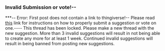 ### Invalid Submission or vote!--
***--
Error: First post does not contain a link to thingiverse!--
Please read [this](https://www.reddit.com/r/controlmyprinter/comments/8gdgdp/how_to_submit_a_suggestion_for_voting/) link for instructions on how to properly submit a suggestion or vote on one.----
This thread has been locked. Please make a new thread with the new suggestion. More than 3 invalid suggestions will result in not being able to create any more for at least 1 week. Continued invalid suggestions will result in being banned from posting new suggestions.
